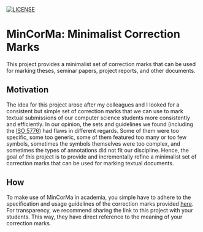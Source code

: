 [![LICENSE](https://img.shields.io/badge/license-MIT-blue.svg)](LICENSE)

# MinCorMa: Minimalist Correction Marks

This project provides a minimalist set of correction marks that can be used for marking theses, seminar papers, project reports, and other documents.

## Motivation

The idea for this project arose after my colleagues and I looked for a consistent but simple set of correction marks that we can use to mark textual submissions of our computer science students more consistently and efficiently. In our opinion, the sets and guidelines we found (including the [ISO 5776](https://www.iso.org/standard/61838.html)) had flaws in different regards. Some of them were too specific, some too generic, some of them featured too many or too few symbols, sometimes the symbols themselves were too complex, and sometimes the types of annotations did not fit our discipline. Hence, the goal of this project is to provide and incrementally refine a minimalist set of correction marks that can be used for marking textual documents.

## How

To make use of MinCorMa in academia, you simple have to adhere to the specification and usage guidelines of the correction marks provided [here](marks.md). For transparency, we recommend sharing the link to this project with your students. This way, they have direct reference to the meaning of your correction marks.
